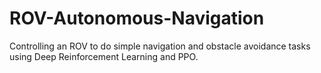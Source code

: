 # ROV-Autonomous-Navigation
Controlling an ROV to do simple navigation and obstacle avoidance tasks using Deep Reinforcement Learning and PPO.
